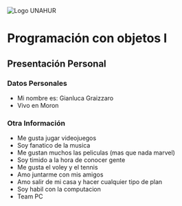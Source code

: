 ![Logo UNAHUR](./UNAHUR.png)

# Programación con objetos I
## Presentación Personal

### Datos Personales
- Mi nombre es: Gianluca Graizzaro
- Vivo en Moron


### Otra Información
- Me gusta jugar videojuegos
- Soy fanatico de la musica
- Me gustan muchos las peliculas (mas que nada marvel)
- Soy timido a la hora de conocer gente
- Me gusta el voley y el tennis
- Amo juntarme con mis amigos
- Amo salir de mi casa y hacer cualquier tipo de plan
- Soy habil con la computacion
- Team PC
